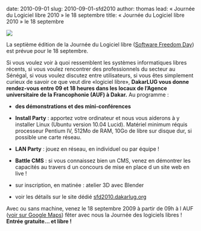 date: 2010-09-01
slug: 2010-09-01-sfd2010
author: thomas
lead: « Journée du Logiciel libre 2010 » le 18 septembre
title: « Journée du Logiciel libre 2010 » le 18 septembre


[![](/media/SFD10.png)](/media/SFD10.pdf)

    

La septième édition de la Journée du Logiciel libre ([Software Freedom Day](http://softwarefreedomday.org/)) est prévue pour le 18 septembre.

Si vous voulez voir à quoi ressemblent les systèmes informatiques libres récents, si vous voulez rencontrer des professionnels du secteur au Sénégal, si vous voulez discutez entre utilisateurs, si vous êtes simplement curieux de savoir ce que veut dire «logiciel libre», **DakarLUG vous donne rendez-vous entre 09 et 18 heures dans les locaux de l’Agence universitaire de la Francophonie (AUF) à Dakar.** Au programme :

*   **des démonstrations et des mini-conférences**
*   **Install Party** : apportez votre ordinateur et nous vous aiderons à y installer Linux (Ubuntu version 10.04 Lucid). Matériel minimum réquis  processeur Pentium IV, 512Mo de RAM, 10Go de libre sur disque dur, si possible une carte réseau.

*   **LAN Party** : jouez en réseau, en individuel ou par équipe !
*   **Battle CMS** : si vous connaissez bien un CMS, venez en démontrer les capacités au travers d un concours de mise en place d un site web en live !

*   sur inscription, en matinée : atelier 3D avec Blender
*   voir les détails sur le site dédié [sfd2010.dakarlug.org](http://sfd2010.dakarlug.org/)

Avec ou sans machine, venez le 18 septembre 2009 à partir de 09h à l AUF ([voir sur Google Maps](http://maps.google.com/maps/ms?ie=UTF8&amp;hl=fr&amp;t=h&amp;msa=0&amp;msid=107868570247087054742.00043d11dc8b1bc28cc58&amp;ll=14.679057,-17.468187&amp;spn=0.0074,0.009388&amp;z=17)) fêter avec nous la Journée des logiciels libres ! **Entrée gratuite&#8230; et libre !**

    
